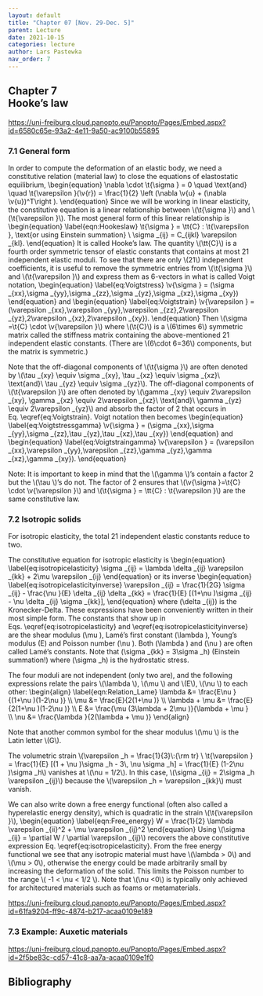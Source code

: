 ```yaml
---
layout: default
title: "Chapter 07 [Nov. 29-Dec. 5]"
parent: Lecture
date: 2021-10-15
categories: lecture
author: Lars Pastewka
nav_order: 7
---
```



<h2 class='chapterHead'><span class='titlemark'>Chapter 7</span><br /><a id='x1-10007'></a>Hooke’s law</h2>
<!-- l. 3 --><p class='noindent'><a href='https://uni-freiburg.cloud.panopto.eu/Panopto/Pages/Embed.aspx?id=6580c65e-93a2-4e11-9a50-ac9100b55895' class='url'><span class='cmtt-12'>https://uni-freiburg.cloud.panopto.eu/Panopto/Pages/Embed.aspx?id=6580c65e-93a2-4e11-9a50-ac9100b55895</span></a>
</p>
<h3 class='sectionHead'><span class='titlemark'>7.1 </span> <a id='x1-20007.1'></a>General form</h3>
<!-- l. 7 --><p class='noindent'>In order to compute the deformation of an elastic body, we need a constitutive
relation (material law) to close the equations of elastostatic equilibrium,
\begin{equation} \nabla \cdot \t{\sigma } = 0 \quad \text{and} \quad \t{\varepsilon }(\v{r}) = \frac{1}{2} \left (\nabla \v{u} + (\nabla \v{u})^T\right ). \end{equation}
Since we will be working in linear elasticity, the constitutive equation is a linear
relationship between \(\t{\sigma }\) and \(\t{\varepsilon }\). The most general form of this linear relationship is
\begin{equation} \label{eqn:Hookeslaw} \t{\sigma } = \tt{C} : \t{\varepsilon }, \text{or using Einstein summation} \ \sigma _{ij} = C_{ijkl} \varepsilon _{kl}. \end{equation}
It is called <span class='cmti-12'>Hooke’s law</span>. The quantity \(\tt{C}\) is a fourth order symmetric tensor of elastic
constants that contains at most 21 independent elastic moduli. To see that there
are only \(21\) independent coefficients, it is useful to remove the symmetric entries
from \(\t{\sigma }\) and \(\t{\varepsilon }\) and express them as 6-vectors in what is called <span class='cmti-12'>Voigt notation</span>,
\begin{equation} \label{eq:Voigtstress} \v{\sigma } = (\sigma _{xx},\sigma _{yy},\sigma _{zz},\sigma _{yz},\sigma _{xz},\sigma _{xy}) \end{equation}
and \begin{equation} \label{eq:Voigtstrain} \v{\varepsilon } = (\varepsilon _{xx},\varepsilon _{yy},\varepsilon _{zz},2\varepsilon _{yz},2\varepsilon _{xz},2\varepsilon _{xy}). \end{equation}
Then \(\sigma =\t{C} \cdot \v{\varepsilon }\) where \(\t{C}\) is a \(6\times 6\) symmetric matrix called the <span class='cmti-12'>stiffness matrix </span>containing the
above-mentioned 21 independent elastic constants. (There are \(6\cdot 6=36\) components, but
the matrix is symmetric.)
</p><!-- l. 31 --><p class='indent'> Note that the off-diagonal components of \(\t{\sigma }\) are often denoted by \(\tau _{xy} \equiv \sigma _{xy}, \tau _{xz} \equiv \sigma _{xz}\ \text{and}\ \tau _{yz} \equiv \sigma _{yz}\). The
off-diagonal components of \(\t{\varepsilon }\) are often denoted by \(\gamma _{xy} \equiv 2\varepsilon _{xy}, \gamma _{xz} \equiv 2\varepsilon _{xz}\ \text{and}\ \gamma _{yz} \equiv 2\varepsilon _{yz}\) and absorb the factor of 2
that occurs in Eq. \eqref{eq:Voigtstrain}. Voigt notation then becomes
\begin{equation} \label{eq:Voigtstressgamma} \v{\sigma } = (\sigma _{xx},\sigma _{yy},\sigma _{zz},\tau _{yz},\tau _{xz},\tau _{xy}) \end{equation}
and \begin{equation} \label{eq:Voigtstraingamma} \v{\varepsilon } = (\varepsilon _{xx},\varepsilon _{yy},\varepsilon _{zz},\gamma _{yz},\gamma _{xz},\gamma _{xy}). \end{equation}
</p>
<div class='framedenv' id='shaded*-1'>
<!-- l. 42 --><p class='noindent'><span class='underline'><span class='cmbx-12'>Note:</span></span> It is important to keep in mind that the \(\gamma \)’s contain a factor 2 but the \(\tau \)’s do
not. The factor of 2 ensures that \(\v{\sigma }=\t{C} \cdot \v{\varepsilon }\) and \(\t{\sigma } = \tt{C} : \t{\varepsilon }\) are the same constitutive law. </p></div>
<!-- l. 46 --><p class='noindent'>
</p>
<h3 class='sectionHead'><span class='titlemark'>7.2 </span> <a id='x1-30007.2'></a>Isotropic solids</h3>
<!-- l. 48 --><p class='noindent'>For isotropic elasticity, the total 21 independent elastic constants reduce to two.



The constitutive equation for isotropic elasticity is \begin{equation} \label{eq:isotropicelasticity} \sigma _{ij} = \lambda \delta _{ij} \varepsilon _{kk} + 2\mu \varepsilon _{ij} \end{equation}
or its inverse \begin{equation} \label{eq:isotropicelasticityinverse} \varepsilon _{ij} = \frac{1}{2G} \sigma _{ij} - \frac{\nu }{E} \delta _{ij} \delta _{kk} = \frac{1}{E} [(1+\nu )\sigma _{ij} - \nu \delta _{ij} \sigma _{kk}], \end{equation}
where \(\delta _{ij}\) is the Kronecker-Delta. These expressions have been conveniently
written in their most simple form. The constants that show up in
Eqs. \eqref{eq:isotropicelasticity} and \eqref{eq:isotropicelasticityinverse} are
the shear modulus \(\mu \), Lamé’s first constant \(\lambda \), Young’s modulus \(E\) and Poisson
number \(\nu \). Both \(\lambda \) and \(\nu \) are often called Lamé’s constants. Note that \(\sigma _{kk} = 3\sigma _h\) (Einstein
summation!) where \(\sigma _h\) is the hydrostatic stress.
</p><!-- l. 61 --><p class='indent'> The four moduli are not independent (only two are), and the following
expressions relate the pairs \(\lambda \), \(\mu \) and \(E\), \(\nu \) to each other: \begin{align} \label{eqn:Relation_Lame} \lambda &amp;= \frac{E\nu }{(1+\nu )(1-2\nu )} \\ \mu &amp;= \frac{E}{2(1+\nu )} \\ \lambda + \mu &amp;= \frac{E}{2(1+\nu )(1-2\nu )} \\ E &amp;= \frac{\mu (3\lambda + 2\mu )}{\lambda + \mu } \\ \nu &amp;= \frac{\lambda }{2(\lambda + \mu )} \end{align}
</p><!-- l. 70 --><p class='indent'> Note that another common symbol for the shear modulus \(\mu \) is the Latin letter
\(G\).
</p><!-- l. 72 --><p class='indent'> The volumetric strain \(\varepsilon _h = \frac{1}{3}\:{\rm tr} \ \t{\varepsilon } = \frac{1}{E} [(1 + \nu )\sigma _h - 3\, \nu \sigma _h] = \frac{1}{E} (1-2\nu )\sigma _h\) vanishes at \(\nu = 1/2\). In this case, \(\sigma _{ij} = 2\sigma _h \varepsilon _{ij}\) because the \(\varepsilon _h = \varepsilon _{kk}\) must
vanish.
</p><!-- l. 74 --><p class='indent'> We can also write down a free energy functional (often also called a
hyperelastic energy density), which is quadratic in the strain \(\t{\varepsilon }\), \begin{equation} \label{eqn:Free_energy} W = \frac{1}{2} \lambda \varepsilon _{ii}^2 + \mu \varepsilon _{ij}^2 \end{equation}
Using \(\sigma _{ij} = \partial W / \partial \varepsilon _{ij}\) recovers the above constitutive expression Eq. \eqref{eq:isotropicelasticity}.
From the free energy functional we see that any isotropic material must have \(\lambda &gt; 0\) and
\(\mu &gt; 0\), otherwise the energy could be made arbitrarily small by increasing the
deformation of the solid. This limits the Poisson number to the range \( -1 &lt; \nu &lt; 1/2 \). Note that \(\nu &lt;0\)
is typically only achieved for architectured materials such as foams or
metamaterials.
</p><!-- l. 81 --><p class='indent'> <a href='https://uni-freiburg.cloud.panopto.eu/Panopto/Pages/Embed.aspx?id=61fa9204-ff9c-4874-b217-acaa0109e189' class='url'><span class='cmtt-12'>https://uni-freiburg.cloud.panopto.eu/Panopto/Pages/Embed.aspx?id=61fa9204-ff9c-4874-b217-acaa0109e189</span></a>
</p><!-- l. 83 --><p class='noindent'>
</p>
<h3 class='sectionHead'><span class='titlemark'>7.3 </span> <a id='x1-40007.3'></a>Example: Auxetic materials</h3>
<!-- l. 85 --><p class='noindent'><a href='https://uni-freiburg.cloud.panopto.eu/Panopto/Pages/Embed.aspx?id=2f5be83c-cd57-41c8-aa7a-acaa0109e1f0' class='url'><span class='cmtt-12'>https://uni-freiburg.cloud.panopto.eu/Panopto/Pages/Embed.aspx?id=2f5be83c-cd57-41c8-aa7a-acaa0109e1f0</span></a>



</p>
<h2 class='likechapterHead'><a id='x1-50007.3'></a>Bibliography</h2>

